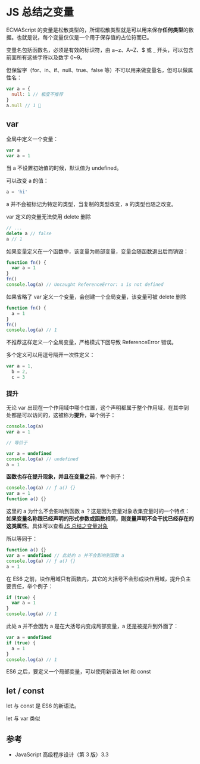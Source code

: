 # JS 总结之变量

ECMAScript 的变量是松散类型的，所谓松散类型就是可以用来保存**任何类型**的数据。也就是说，每个变量仅仅是一个用于保存值的占位符而已。

变量名包括函数名，必须是有效的标识符，由 a~z、A~Z、\$ 或 \_ 开头，可以包含前面所有这些字符以及数字 0~9。

但保留字（for、in、if、null、true、false 等）不可以用来做变量名，但可以做属性名：

```js
var a = {
  null: 1 // 极度不推荐
}
a.null // 1 
```

## var

全局中定义一个变量：

```js
var a
var a = 1
```

当 a 不设置初始值的时候，默认值为 undefined。

可以改变 a 的值：

```js
a = 'hi'
```

a 并不会被标记为特定的类型，当复制的类型改变，a 的类型也随之改变。

var 定义的变量无法使用 delete 删除

```js
// ...
delete a // false
a // 1
```

如果变量定义在一个函数中，该变量为局部变量，变量会随函数退出后而销毁：

```js
function fn() {
  var a = 1
}
fn()
console.log(a) // Uncaught ReferenceError: a is not defined
```

如果省略了 var 定义一个变量，会创建一个全局变量，该变量可被 delete 删除

```js
function fn() {
  a = 1
}
fn()
console.log(a) // 1
```

不推荐这样定义一个全局变量，严格模式下回导致 ReferenceError 错误。

多个定义可以用逗号隔开一次性定义：

```js
var a = 1,
  b = 2,
  c = 3
```

### 提升

无论 var 出现在一个作用域中哪个位置，这个声明都属于整个作用域，在其中到处都是可以访问的，这被称为**提升**，举个例子：

```js
console.log(a)
var a = 1

// 等价于

var a = undefined
console.log(a) // undefined
a = 1
```

**函数也存在提升现象，并且在变量之前**，举个例子：

```js
console.log(a) // ƒ a() {}
var a = 1
function a() {}
```

这里的 a 为什么不会影响到函数 a ？这是因为变量对象收集变量时的一个特点：**如果变量名称跟已经声明的形式参数或函数相同，则变量声明不会干扰已经存在的这类属性**。具体可以查看[JS 总结之变量对象](https://github.com/KaronAmI/blog/issues/27)

所以等同于：

```js
function a() {}
var a = undefined // 此处的 a 并不会影响到函数 a
console.log(a) // ƒ a() {}
a = 1
```

在 ES6 之前，块作用域只有函数内，其它的大括号不会形成块作用域，提升负主要责任，举个例子：

```js
if (true) {
  var a = 1
}
console.log(a) // 1
```

此处 a 并不会因为 a 是在大括号内变成局部变量，a 还是被提升到外面了：

```js
var a = undefined
if (true) {
  a = 1
}
console.log(a) // 1
```

ES6 之后，要定义一个局部变量，可以使用新语法 let 和 const

## let / const

let 与 const 是 ES6 的新语法。

let 与 var 类似

## 参考

- JavaScript 高级程序设计（第 3 版）3.3
